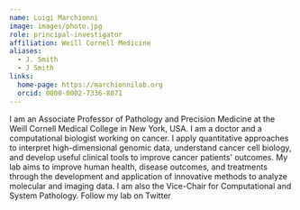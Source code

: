 ```yaml
---
name: Luigi Marchionni
image: images/photo.jpg
role: principal-investigator
affiliation: Weill Cornell Medicine
aliases:
  - J. Smith
  - J Smith
links:
  home-page: https://marchionnilab.org
  orcid: 0000-0002-7336-8071
---
```


I am an Associate Professor of Pathology and Precision Medicine at the Weill Cornell Medical College in New York, USA. 
I am a doctor and a computational biologist working on cancer. I apply quantitative approaches to interpret high-dimensional genomic data, 
understand cancer cell biology, and develop useful clinical tools to improve cancer patients' outcomes.
My lab aims to improve human health, disease outcomes, and treatments through the development and 
application of innovative methods to analyze molecular and imaging data.
I am also the Vice-Chair for Computational and System Pathology.
Follow my lab on Twitter


